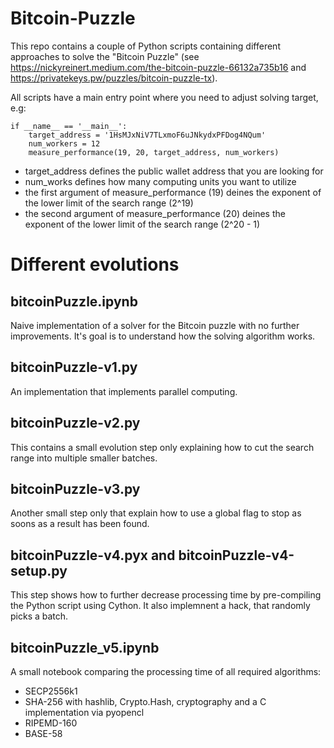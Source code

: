 # Bitcoin-Puzzle
This repo contains a couple of Python scripts containing different approaches to solve the "Bitcoin Puzzle" (see https://nickyreinert.medium.com/the-bitcoin-puzzle-66132a735b16 and https://privatekeys.pw/puzzles/bitcoin-puzzle-tx).

All scripts have a main entry point where you need to adjust solving target, e.g:

    if __name__ == '__main__':
        target_address = '1HsMJxNiV7TLxmoF6uJNkydxPFDog4NQum'
        num_workers = 12
        measure_performance(19, 20, target_address, num_workers)
  
* target_address defines the public wallet address that you are looking for
* num_works defines how many computing units you want to utilize
* the first argument of measure_performance (19) deines the exponent of the lower limit of the search range (2^19)
* the second argument of measure_performance (20) deines the exponent of the lower limit of the search range (2^20 - 1)

# Different evolutions
## bitcoinPuzzle.ipynb
Naive implementation of a solver for the Bitcoin puzzle with no further improvements. It's goal is to understand how the solving algorithm works.

## bitcoinPuzzle-v1.py
An implementation that implements parallel computing. 

## bitcoinPuzzle-v2.py
This contains a small evolution step only explaining how to cut the search range into multiple smaller batches. 

## bitcoinPuzzle-v3.py
Another small step only that explain how to use a global flag to stop as soons as a result has been found. 

## bitcoinPuzzle-v4.pyx and bitcoinPuzzle-v4-setup.py
This step shows how to further decrease processing time by pre-compiling the Python script using Cython. It also implemnent a hack, that randomly picks a batch. 

## bitcoinPuzzle_v5.ipynb
A small notebook comparing the processing time of all required algorithms:
* SECP2556k1
* SHA-256 with hashlib, Crypto.Hash, cryptography and a C implementation via pyopencl
* RIPEMD-160
* BASE-58
